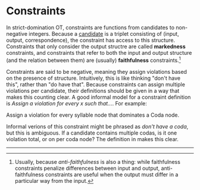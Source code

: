 # Constraints

In strict-domination OT, constraints are functions from candidates to non-negative integers. Because a [candidate](candidates.md) is a triplet consisting of (input, output, correspondence), the constraint has access to this structure. Constraints that only consider the output structre are called **markedness** constraints, and constraints that refer to both the input and output structure (and the relation between them) are (usually) **faithfulness** constraints.[^1]

Constraints are said to be negative, meaning they assign violations based on the presence of structure. Intuitively, this  is like thinking "don't have this", rather than "do have that". Because constraints can assign multiple violations per candidate, their definitions should be given in a way that makes this counting clear. A good informal model for a constraint definition is *Assign a violation for every x such that...*. For example:

<div class="fig" title="NoCoda">

Assign a violation for every syllable node that dominates a Coda node.

</div>

Informal verions of this constraint might be phrased as *don't have a coda*, but this is ambiguous. If a candidate contains multiple codas, is it one violation total, or on per coda node? The definition in <lref> makes this clear. 


---

[^1]: Usually, because *anti-faithfulness* is also a thing: while faithfulness constraints penalize differences between input and output, anti-faithfulness constraints are useful when the output must differ in a particular way from the input. 


